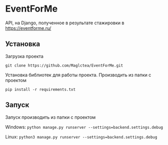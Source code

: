 # EventForMe

API, на Django, полученное в результате стажировки в https://eventforme.ru/

## Установка
Загрузка проекта
```
git clone https://github.com/Maglctea/EventForMe.git
```
Установка библиотек для работы проекта. Производить из папки с проектом
```
pip install -r requirements.txt
```

## Запуск 

Запуск производить из папки с проектом

Windows: ```python manage.py runserver --settings=backend.settings.debug```

Linux: ```python3 manage.py runserver --settings=backend.settings.debug```
